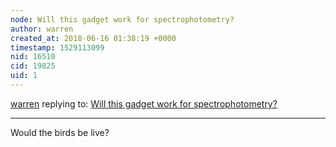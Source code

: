 ```yaml
---
node: Will this gadget work for spectrophotometry?
author: warren
created_at: 2018-06-16 01:38:19 +0000
timestamp: 1529113099
nid: 16510
cid: 19825
uid: 1
---
```




[warren](../profile/warren) replying to: [Will this gadget work for spectrophotometry?](../notes/jjroper/06-15-2018/will-this-gadget-work-for-spectrophotometry)

----
Would the birds be live?